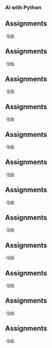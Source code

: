 ### AI with Python
## Assignments
-[link]()
## Assignments
-[link]()
## Assignments
-[link]()
## Assignments
-[link]()
## Assignments
-[link]()
## Assignments
-[link]()
## Assignments
-[link]()
## Assignments
-[link]()
## Assignments
-[link]()
## Assignments
-[link]()
## Assignments
-[link]()
## Assignments
-[link]()
